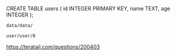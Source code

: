 CREATE TABLE users (
    id INTEGER PRIMARY KEY,
    name TEXT,
    age INTEGER
);

```
data/data/
```

```
user/user/0
```

https://teratail.com/questions/200403
